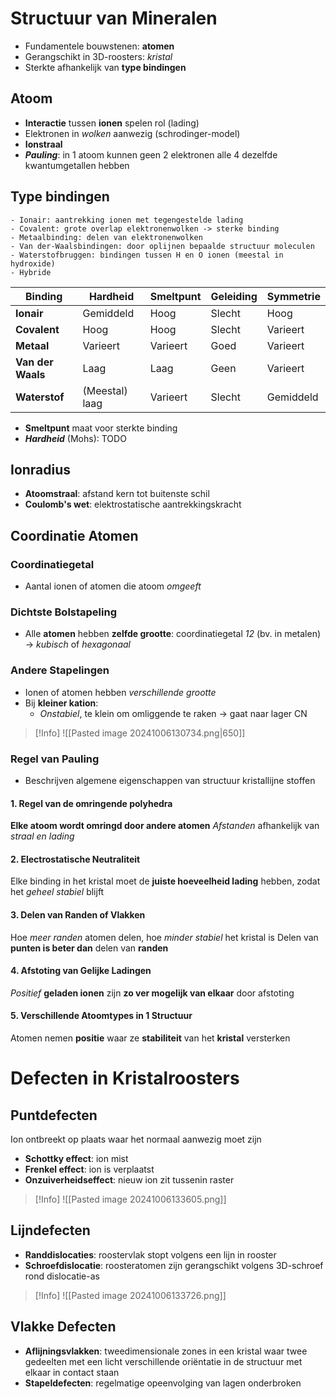 # Structuur van Mineralen
- Fundamentele bouwstenen: **atomen**
- Gerangschikt in 3D-roosters: *kristal*
- Sterkte afhankelijk van **type bindingen** 
## Atoom
- **Interactie** tussen **ionen** spelen rol (lading)
- Elektronen in *wolken* aanwezig (schrodinger-model)
- **Ionstraal**
- ***Pauling***: in 1 atoom kunnen geen 2 elektronen alle 4 dezelfde kwantumgetallen hebben
## Type bindingen
	- Ionair: aantrekking ionen met tegengestelde lading
	- Covalent: grote overlap elektronenwolken -> sterke binding
	- Metaalbinding: delen van elektronenwolken
	- Van der-Waalsbindingen: door oplijnen bepaalde structuur moleculen
	- Waterstofbruggen: bindingen tussen H en O ionen (meestal in hydroxide)
	- Hybride

| Binding           | Hardheid       | Smeltpunt | Geleiding | Symmetrie |
| ----------------- | -------------- | --------- | --------- | --------- |
| **Ionair**        | Gemiddeld      | Hoog      | Slecht    | Hoog      |
| **Covalent**      | Hoog           | Hoog      | Slecht    | Varieert  |
| **Metaal**        | Varieert       | Varieert  | Goed      | Varieert  |
| **Van der Waals** | Laag           | Laag      | Geen      | Varieert  |
| **Waterstof**     | (Meestal) laag | Varieert  | Slecht    | Gemiddeld |
- **Smeltpunt** maat voor sterkte binding
- ***Hardheid*** (Mohs): TODO
## Ionradius
- **Atoomstraal**: afstand kern tot buitenste schil
- **Coulomb's wet**: elektrostatische aantrekkingskracht
## Coordinatie Atomen

### Coordinatiegetal
- Aantal ionen of atomen die atoom *omgeeft*
### Dichtste Bolstapeling
- Alle **atomen** hebben **zelfde grootte**: coordinatiegetal *12* (bv. in metalen)
	-> *kubisch* of *hexagonaal*
### Andere Stapelingen
- Ionen of atomen hebben *verschillende grootte*
- Bij **kleiner kation**:
	- *Onstabiel*, te klein om omliggende te raken
		-> gaat naar lager CN
	
> [!Info]
> ![[Pasted image 20241006130734.png|650]]

### Regel van Pauling
- Beschrijven algemene eigenschappen van structuur kristallijne stoffen

#### 1. Regel van de omringende polyhedra
**Elke atoom wordt omringd door andere atomen**
*Afstanden* afhankelijk van *straal en lading*
#### 2. Electrostatische Neutraliteit
Elke binding in het kristal moet de **juiste hoeveelheid lading** hebben, zodat het *geheel stabiel* blijft
#### 3. Delen van Randen of Vlakken
Hoe *meer randen* atomen delen, hoe *minder stabiel* het kristal is
Delen van **punten is beter dan** delen van **randen**
#### 4. Afstoting van Gelijke Ladingen
*Positief* **geladen ionen** zijn **zo ver mogelijk van elkaar** door afstoting
#### 5. Verschillende Atoomtypes in 1 Structuur
Atomen nemen **positie** waar ze **stabiliteit** van het **kristal** versterken
# Defecten in Kristalroosters
## Puntdefecten
Ion ontbreekt op plaats waar het normaal aanwezig moet zijn
- **Schottky effect**: ion mist
- **Frenkel effect**: ion is verplaatst
- **Onzuiverheidseffect**: nieuw ion zit tussenin raster

> [!Info]
> ![[Pasted image 20241006133605.png]]
## Lijndefecten
- **Randdislocaties**: roostervlak stopt volgens een lijn in rooster
- **Schroefdislocatie**: roosteratomen zijn gerangschikt volgens 3D-schroef rond dislocatie-as
> [!Info]
> ![[Pasted image 20241006133726.png]]

## Vlakke Defecten
- **Aflijningsvlakken**: tweedimensionale zones in een kristal waar twee gedeelten met een licht verschillende oriëntatie in de structuur met elkaar in contact staan
- **Stapeldefecten**: regelmatige opeenvolging van lagen onderbroken